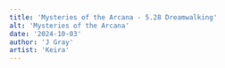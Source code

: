 ```yaml
---
title: 'Mysteries of the Arcana - 5.28 Dreamwalking'
alt: 'Mysteries of the Arcana'
date: '2024-10-03'
author: 'J Gray'
artist: 'Keira'
---
```

